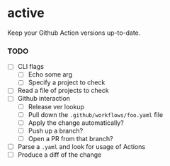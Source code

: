 # active

Keep your Github Action versions up-to-date.

### TODO

- [ ] CLI flags
  - [ ] Echo some arg
  - [ ] Specify a project to check
- [ ] Read a file of projects to check
- [ ] Github interaction
  - [ ] Release ver lookup
  - [ ] Pull down the `.github/workflows/foo.yaml` file
  - [ ] Apply the change automatically?
  - [ ] Push up a branch?
  - [ ] Open a PR from that branch?
- [ ] Parse a `.yaml` and look for usage of Actions
- [ ] Produce a diff of the change
